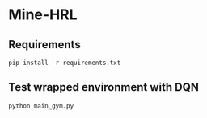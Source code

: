 # Mine-HRL

## Requirements
`pip install -r requirements.txt`

## Test wrapped environment with DQN
`python main_gym.py`

